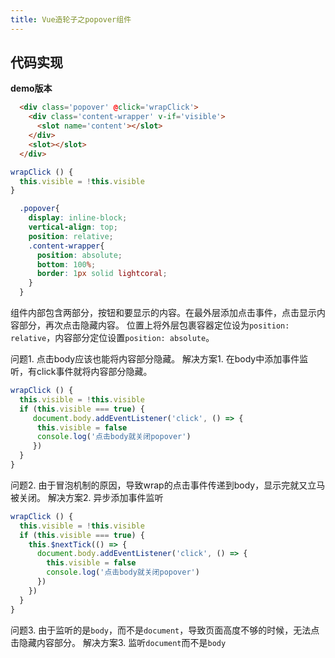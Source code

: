 ```yaml
---
title: Vue造轮子之popover组件
---
```


## 代码实现
**demo版本**
```html
  <div class='popover' @click='wrapClick'>
    <div class='content-wrapper' v-if='visible'>
      <slot name='content'></slot>
    </div>
    <slot></slot>
  </div>
```
```javascript
wrapClick () {
  this.visible = !this.visible
}
```
```scss
  .popover{
    display: inline-block;
    vertical-align: top;
    position: relative;
    .content-wrapper{
      position: absolute;
      bottom: 100%;
      border: 1px solid lightcoral;
    }
  }
```
组件内部包含两部分，按钮和要显示的内容。在最外层添加点击事件，点击显示内容部分，再次点击隐藏内容。
位置上将外层包裹容器定位设为`position: relative`，内容部分定位设置`position: absolute`。

问题1. 点击body应该也能将内容部分隐藏。
解决方案1. 在body中添加事件监听，有click事件就将内容部分隐藏。
```javascript
wrapClick () {
  this.visible = !this.visible
  if (this.visible === true) {
     document.body.addEventListener('click', () => {
      this.visible = false
      console.log('点击body就关闭popover')
     })
  } 
}
```
问题2. 由于冒泡机制的原因，导致wrap的点击事件传递到body，显示完就又立马被关闭。
解决方案2. 异步添加事件监听
```javascript
wrapClick () {
  this.visible = !this.visible
  if (this.visible === true) {
    this.$nextTick(() => {
      document.body.addEventListener('click', () => {
        this.visible = false
        console.log('点击body就关闭popover')
      })
    })
  } 
}
```
问题3. 由于监听的是`body`，而不是`document`，导致页面高度不够的时候，无法点击隐藏内容部分。
解决方案3. 监听`document`而不是`body`
